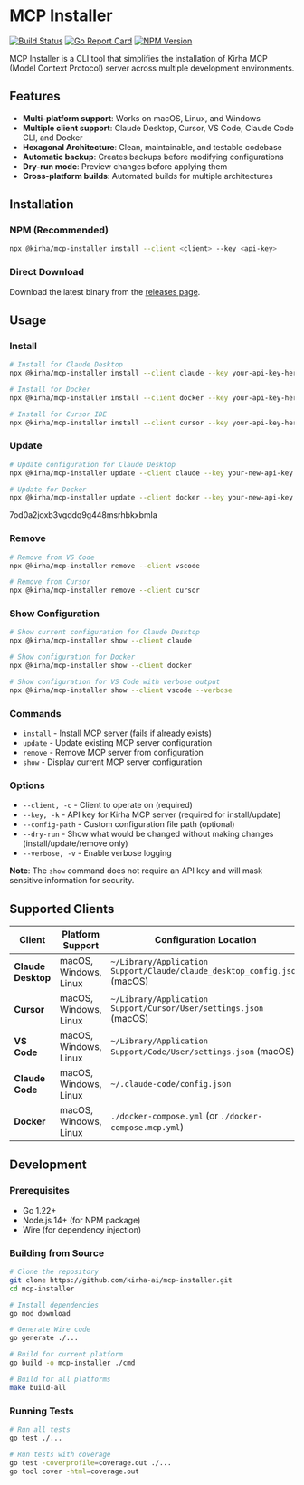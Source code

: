 # MCP Installer

[![Build Status](https://github.com/kirha-ai/mcp-installer/workflows/Build%20and%20Test/badge.svg)](https://github.com/kirha-ai/mcp-installer/actions)
[![Go Report Card](https://goreportcard.com/badge/github.com/kirha-ai/mcp-installer)](https://goreportcard.com/report/github.com/kirha-ai/mcp-installer)
[![NPM Version](https://img.shields.io/npm/v/@kirha/mcp-installer)](https://www.npmjs.com/package/@kirha/mcp-installer)

MCP Installer is a CLI tool that simplifies the installation of Kirha MCP (Model Context Protocol) server across multiple development environments.

## Features

- **Multi-platform support**: Works on macOS, Linux, and Windows
- **Multiple client support**: Claude Desktop, Cursor, VS Code, Claude Code CLI, and Docker
- **Hexagonal Architecture**: Clean, maintainable, and testable codebase
- **Automatic backup**: Creates backups before modifying configurations
- **Dry-run mode**: Preview changes before applying them
- **Cross-platform builds**: Automated builds for multiple architectures

## Installation

### NPM (Recommended)

```bash
npx @kirha/mcp-installer install --client <client> --key <api-key>
```

### Direct Download

Download the latest binary from the [releases page](https://github.com/kirha-ai/mcp-installer/releases).

## Usage

### Install

```bash
# Install for Claude Desktop
npx @kirha/mcp-installer install --client claude --key your-api-key-here

# Install for Docker
npx @kirha/mcp-installer install --client docker --key your-api-key-here

# Install for Cursor IDE
npx @kirha/mcp-installer install --client cursor --key your-api-key-here
```

### Update

```bash
# Update configuration for Claude Desktop
npx @kirha/mcp-installer update --client claude --key your-new-api-key

# Update for Docker
npx @kirha/mcp-installer update --client docker --key your-new-api-key
```

7od0a2joxb3vgddq9g448msrhbkxbmla
### Remove

```bash
# Remove from VS Code
npx @kirha/mcp-installer remove --client vscode

# Remove from Cursor
npx @kirha/mcp-installer remove --client cursor
```

### Show Configuration

```bash
# Show current configuration for Claude Desktop
npx @kirha/mcp-installer show --client claude

# Show configuration for Docker
npx @kirha/mcp-installer show --client docker

# Show configuration for VS Code with verbose output
npx @kirha/mcp-installer show --client vscode --verbose
```

### Commands

- `install` - Install MCP server (fails if already exists)
- `update` - Update existing MCP server configuration
- `remove` - Remove MCP server from configuration
- `show` - Display current MCP server configuration

### Options

- `--client, -c` - Client to operate on (required)
- `--key, -k` - API key for Kirha MCP server (required for install/update)
- `--config-path` - Custom configuration file path (optional)
- `--dry-run` - Show what would be changed without making changes (install/update/remove only)
- `--verbose, -v` - Enable verbose logging

**Note**: The `show` command does not require an API key and will mask sensitive information for security.

## Supported Clients

| Client | Platform Support | Configuration Location |
|--------|------------------|------------------------|
| **Claude Desktop** | macOS, Windows, Linux | `~/Library/Application Support/Claude/claude_desktop_config.json` (macOS) |
| **Cursor** | macOS, Windows, Linux | `~/Library/Application Support/Cursor/User/settings.json` (macOS) |
| **VS Code** | macOS, Windows, Linux | `~/Library/Application Support/Code/User/settings.json` (macOS) |
| **Claude Code** | macOS, Windows, Linux | `~/.claude-code/config.json` |
| **Docker** | macOS, Windows, Linux | `./docker-compose.yml` (or `./docker-compose.mcp.yml`) |

## Development

### Prerequisites

- Go 1.22+
- Node.js 14+ (for NPM package)
- Wire (for dependency injection)

### Building from Source

```bash
# Clone the repository
git clone https://github.com/kirha-ai/mcp-installer.git
cd mcp-installer

# Install dependencies
go mod download

# Generate Wire code
go generate ./...

# Build for current platform
go build -o mcp-installer ./cmd

# Build for all platforms
make build-all
```

### Running Tests

```bash
# Run all tests
go test ./...

# Run tests with coverage
go test -coverprofile=coverage.out ./...
go tool cover -html=coverage.out
```